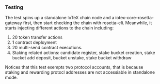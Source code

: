 ### Testing

The test spins up a standalone IoTeX chain node and a iotex-core-rosetta-gateway first, then start checking the chain with rosetta-cli.
Meanwhile, it starts injecting different actions to the chain including:


1. 20 token transfer actions
2. 1 contract deployment
3. 20 multi-send contract executions.
4. Staking related actions: candidate register, stake bucket creation, stake bucket add deposit, bucket unstake, stake bucket withdraw


Notices that this test exempts two protocol accounts, that is because staking and rewarding protocl addresses are not accessiable in standalone mode.
